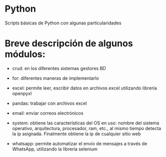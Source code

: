 # Python
Scripts básicas de Python con algunas particularidades

# Breve descripción de algunos módulos:

* crud: en los diferentes sistemas gestores BD
 
* for: diferentes maneras de implementarlo

* excel: permite leer, escribir datos en archivos excel utilizando librería openpyxl

* pandas: trabajar con archivos excel

* email: enviar correos electrónicos

* system: obtiene las características del OS en uso: nombre del sistema operativo, arquitectura, procesador, ram, etc., al mismo tiempo detecta la ip asignada. Finalmente obtiene la ip de cualquier sitio web

* whatsapp: permite automatizar el envío de mensajes a través de WhatsApp, utilizando la librería selenium
